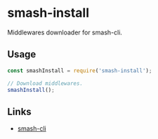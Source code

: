 # smash-install

Middlewares downloader for smash-cli.

## Usage

```javascript
const smashInstall = require('smash-install');

// Download middlewares.
smashInstall();
```

## Links

- [smash-cli](https://github.com/chenhaihong/smash-cli/tree/master/packagesMain/smash-cli)
